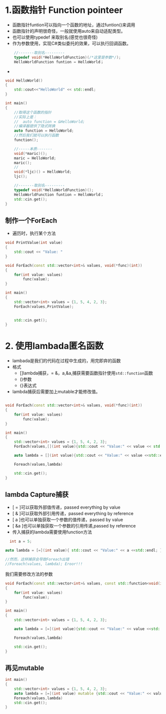 # 1.函数指针 Function pointeer
* 函数指针funtion可以指向一个函数的地址，通过funtion()来调用
* 函数指针的声明很奇怪，一般就使用auto来自动适配类型。
* 也可以使用typedef 来取别名(感觉也很奇怪)
* 作为参数使用，实现C#类似委托的效果，可以执行回调函数。
```c++
  	//-------取别名---------
	typedef void(*HelloWorldFunction)(/*这里是参数*/);
	HelloWorldFunction funtion = HelloWorld；
```
* 

```c++
void HelloWorld()
{
	std::cout<<"HelloWorld" << std::endl;
}

int main()
{
	//取得这个函数的指针
	//实际上是：
	//	auto function = &HelloWorld;
	//编译器提供了隐式转换
	auto function = HelloWorld;
	//然后我们就可以执行函数
	function();

	//-----本质-------
	void(*maric)();
	maric = HelloWorld;
	maric();
	//
	void(*ljc)() = HelloWorld;
	ljc();

	//-------取别名---------
	typedef void(*HelloWorldFunction)();
	HelloWorldFunction funtion = HelloWorld；
	std::cin.get();
}


```

## 制作一个ForEach
* 遍历时，执行某个方法
```c++
void PrintValue(int value)
{
	std::cout << "Value: "
}

void ForEach(const std::vector<int>& values, void(*func)(int))
{
	for(int value: values)
		func(value);
}

int main()
{
	std::vector<int> values = {1, 5, 4, 2, 3};
	ForEach(values,PrintValue);
	

	std::cin.get();
}
```

# 2. 使用lambada匿名函数
* lambada是我们的代码在过程中生成的，用完即弃的函数
* 格式
	* []lambda捕获，= &，a,&a,捕获需要函数指针使用`std::function`函数
	* ()参数
	* {}表达式
* lambda捕获后需要加上mutable才能修改值。
```c++

void ForEach(const std::vector<int>& values, void(*func)(int))
{
	for(int value: values)
		func(value);
}

int main()
{
	std::vector<int> values = {1, 5, 4, 2, 3};
	ForEach(values,[](int value){std::cout << "Value:" << value << std::endl; });

	auto lambda = [](int value){std::cout << "Value:" << value <<std::endl; });

	Foreach(values,lambda)

	std::cin.get();
}
```
## lambda Capture捕获
* [ = ]可以获取外部值传递，passed everything by value
* [ & ]可以获取外部引用传递，passed everything by reference
* [ a ]也可以单独获取一个参数的值传递，passed by value
* [ &a ]也可以单独获取一个参数的引用传递,passed by reference
* 传入捕获的lambda需要使用function方法 
```c++
  int a = 5;

auto lambda = [=](int value){ std::cout << "Value:" << a <<std::endl; };

//然而，这样捕获会导致Foreach出错
//Foreach(values, lambda); Eroor!!!
```
我们需要修改方法的参数
```c++
void ForEach(const std::vector<int>& values, const std::function<void(int)>& func)
{
	for(int value: values)
		func(value);
}

int main()
{
	std::vector<int> values = {1, 5, 4, 2, 3};

	auto lambda = [=](int value){std::cout << "Value:" << value <<std::endl; });

	Foreach(values,lambda)

	std::cin.get();
}


```

## 再见mutable
```c++
int main()
{
	std::vector<int> values = {1, 5, 4, 2, 3};
	auto lambda = [=](int value) mutable {std::cout << "Value:" << value <<std::endl; });
	Foreach(values,lambda)
	std::cin.get();
}
```
